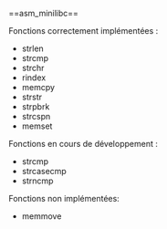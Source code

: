 ==asm_minilibc==


Fonctions correctement implémentées :
* strlen
* strcmp
* strchr
* rindex
* memcpy
* strstr
* strpbrk
* strcspn
* memset

Fonctions en cours de développement :
* strcmp
* strcasecmp
* strncmp

Fonctions non implémentées:
* memmove
